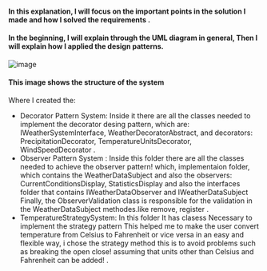#### In this explanation, I will focus on the important points in the solution I made and how I solved the requirements .

#### In the beginning, I will explain through the UML diagram in general, Then I will explain how I applied the design patterns.


![image](https://github.com/Muhammad-Qzih/Advance-Software-Assaignmets/assets/116916960/8e56d89a-032d-4a44-a7dc-12a83777068f)
####  This image shows the structure of the system
Where I created the:
- Decorator Pattern System:   Inside it there are all the classes needed to implement the decorator desing pattern, which are: IWeatherSystemInterface, WeatherDecoratorAbstract, and decorators: PrecipitationDecorator, TemperatureUnitsDecorator, WindSpeedDecorator .
- Observer Pattern System : Inside this folder there are all the classes needed to achieve the observer pattern!  which, implementaion folder, which contains the WeatherDataSubject and also the observers: CurrentConditionsDisplay, StatisticsDisplay and also the interfaces folder that contains IWeatherDataObserver and IWeatherDataSubject Finally, the ObserverValidation class is responsible for the validation in the WeatherDataSubject methodes.like remove, register .   
- TemperatureStrategySystem:  In this folder
It has clasess
Necessary to implement the strategy pattern
This helped me to make the user convert temperature from Celsius to Fahrenheit or vice versa in an easy and flexible way, i chose the strategy method this is to avoid problems such as breaking the open close! assuming that units other than Celsius and Fahrenheit can be added! . 
